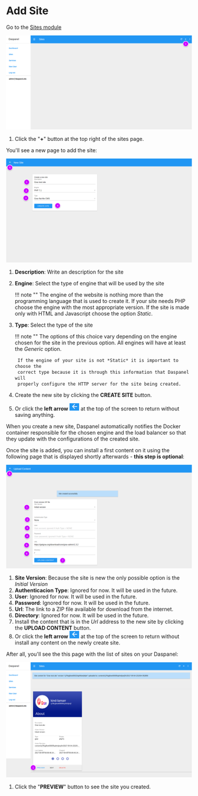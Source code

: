 # Add Site

Go to the [Sites module](http://admin.daspanel.site/sites/)

[![Daspanel sites list](img/sites-list-add.png)](img/sites-list-add.png)

1. Click the "**+**" button at the top right of the sites page.

You'll see a new page to add the site:

[![Daspanel sites add](img/site-add.png)](img/site-add.png)

1. **Description**: Write an description for the site
2. **Engine**: Select the type of engine that will be used by the site

    !!! note ""
        The engine of the website is nothing more than the programming language 
        that is used to create it. If your site needs PHP choose the engine with 
        the most appropriate version. If the site is made only with HTML and 
        Javascript choose the option *Static*.

3. **Type**: Select the type of the site

    !!! note ""
        The options of this choice vary depending on the engine chosen for the 
        site in the previous option. All engines will have at least the 
        *Generic* option.

        If the engine of your site is not *Static* it is important to choose the 
        correct type because it is through this information that Daspanel will 
        properly configure the HTTP server for the site being created.

4. Create the new site by clicking the **CREATE SITE** button.
5. Or click the **left arrow** ![Alt](img/back-arrow.png "Back") at the top of 
the screen to return without saving anything.

When you create a new site, Daspanel automatically notifies the Docker container 
responsible for the chosen engine and the load balancer so that they update 
with the configurations of the created site.

Once the site is added, you can install a first content on it using the 
following page that is displayed shortly afterwards - **this step is optional**:

[![Daspanel sites add content](img/site-add-content.png)](img/site-add-content.png)

1. **Site Version**: Because the site is new the only possible option is the 
*Initial Version*
2. **Authenticacion Type**: Ignored for now. It will be used in the future.
3. **User**: Ignored for now. It will be used in the future.
4. **Password**: Ignored for now. It will be used in the future.
5. **Url**: The link to a ZIP file available for download from the internet.
6. **Directory**: Ignored for now. It will be used in the future.
4. Install the content that is in the *Url* address to the new site by clicking 
the **UPLOAD CONTENT** button.
5. Or click the **left arrow** ![Alt](img/back-arrow.png "Back") at the top of 
the screen to return without install any content on the newly create site.

After all, you'll see the this page with the list of sites on your Daspanel:

[![Daspanel sites list preview](img/sites-list-preview.png)](img/sites-list-preview.png)

1. Click the "**PREVIEW**" button to see the site you created.

